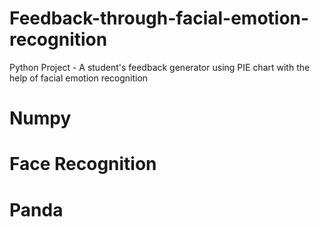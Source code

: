 # Feedback-through-facial-emotion-recognition
Python Project - A student's feedback generator using PIE chart with the help of facial emotion recognition 
# Numpy
# Face Recognition
# Panda
